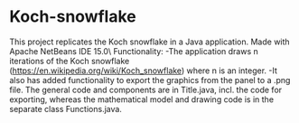 # Koch-snowflake
This project replicates the Koch snowflake in a Java application. Made with Apache NetBeans IDE 15.0\\
Functionality:
-The application draws n iterations of the Koch snowflake (https://en.wikipedia.org/wiki/Koch_snowflake) where n is an integer.
-It also has added functionality to export the graphics from the panel to a .png file.
The general code and components are in Title.java, incl. the code for exporting, whereas the mathematical model and drawing code is in the separate class Functions.java.
